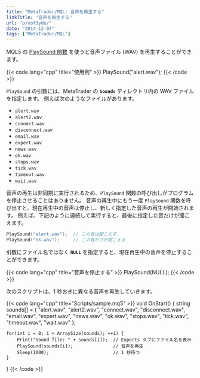 ```yaml
---
title: "MetaTrader/MQL: 音声を再生する"
linkTitle: "音声を再生する"
url: "p/xof3ydu/"
date: "2014-12-07"
tags: ["MetaTrader/MQL"]
---
```


MQL5 の [PlaySound 関数](https://www.mql5.com/ja/docs/common/playsound) を使うと音声ファイル (WAV) を再生することができます。

{{< code lang="cpp" title="使用例" >}}
PlaySound("alert.wav");
{{< /code >}}

`PlaySound` の引数には、MetaTrader の __`Sounds`__ ディレクトリ内の WAV ファイルを指定します。
例えば次のようなファイルがあります。

- `alert.wav`
- `alert2.wav`
- `connect.wav`
- `disconnect.wav`
- `email.wav`
- `expert.wav`
- `news.wav`
- `ok.wav`
- `stops.wav`
- `tick.wav`
- `timeout.wav`
- `wait.wav`

音声の再生は非同期に実行されるため、`PlaySound` 関数の呼び出しがプログラムを停止させることはありません。
音声の再生中にもう一度 `PlaySound` 関数を呼び出すと、現在再生中の音声は停止し、新しく指定した音声の再生が開始されます。
例えば、下記のように連続して実行すると、最後に指定した音だけが聞こえます。

```cpp
PlaySound("alert.wav");  // この音は聞こえず、
PlaySound("ok.wav");     // この音だけが聞こえる
```

引数にファイル名ではなく __`NULL`__ を指定すると、現在再生中の音声を停止することができます。

{{< code lang="cpp" title="音声を停止する" >}}
PlaySound(NULL);
{{< /code >}}

次のスクリプトは、1 秒おきに異なる音声を再生していきます。

{{< code lang="cpp" title="Scripts/sample.mq5" >}}
void OnStart() {
    string sounds[] = {
        "alert.wav", "alert2.wav", "connect.wav",
        "disconnect.wav", "email.wav", "expert.wav",
        "news.wav", "ok.wav", "stops.wav",
        "tick.wav", "timeout.wav", "wait.wav"
    };

    for(int i = 0; i < ArraySize(sounds); ++i) {
        Print("Sound file: " + sounds[i]);  // Experts タブにファイル名を表示
        PlaySound(sounds[i]);               // 音声を再生
        Sleep(1000);                        // 1 秒待つ
    }
}
{{< /code >}}

